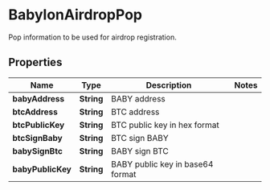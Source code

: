 

# BabylonAirdropPop

Pop information to be used for airdrop registration.

## Properties

| Name | Type | Description | Notes |
|------------ | ------------- | ------------- | -------------|
|**babyAddress** | **String** | BABY address |  |
|**btcAddress** | **String** | BTC address |  |
|**btcPublicKey** | **String** | BTC public key in hex format |  |
|**btcSignBaby** | **String** | BTC sign BABY |  |
|**babySignBtc** | **String** | BABY sign BTC |  |
|**babyPublicKey** | **String** | BABY public key in base64 format |  |



